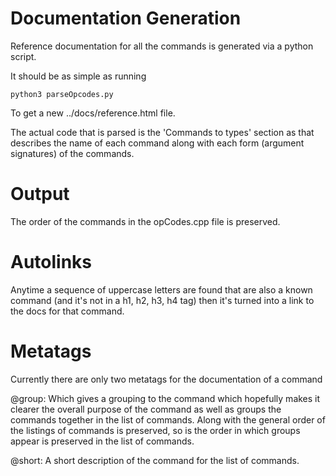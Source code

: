 Documentation Generation
========================

Reference documentation for all the commands is generated via a python script.

It should be as simple as running

    python3 parseOpcodes.py

To get a new ../docs/reference.html file.

The actual code that is parsed is the 'Commands to types' section as that describes the
name of each command along with each form (argument signatures) of the commands.

Output
======

The order of the commands in the opCodes.cpp file is preserved.

Autolinks
=========

Anytime a sequence of uppercase letters are found that are also a known command (and it's not in a h1, h2, h3, h4 tag) then it's turned into a link to the docs for that command.

Metatags
========

Currently there are only two metatags for the documentation of a command

@group: Which gives a grouping to the command which hopefully makes it clearer the overall purpose of the command as well as groups the commands together in the list of commands.
Along with the general order of the listings of commands is preserved, so is the order in
which groups appear is preserved in the list of commands.

@short: A short description of the command for the list of commands.
